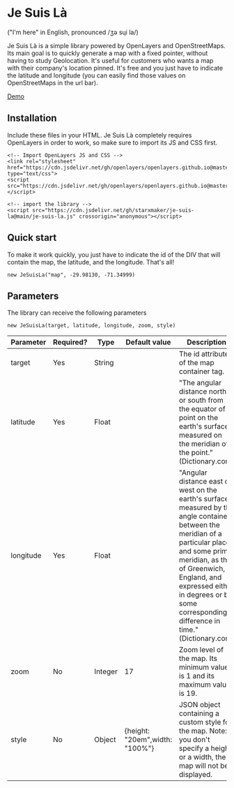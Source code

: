 # Je Suis Là

("I'm here" in English, pronounced /ʒə sɥi la/)

Je Suis Là is a simple library powered by OpenLayers and OpenStreetMaps. Its main goal is to quickly generate a map with a fixed pointer, without having to study Geolocation. It's useful for customers who wants a map with their company's location pinned. It's free and you just have to indicate the latitude and longitude (you can easily find those values on OpenStreetMaps in the url bar).

[Demo](https://starxmaker.github.io/je-suis-la)

## Installation

Include these files in your HTML. Je Suis Là completely requires OpenLayers in order to work, so make sure to import its JS and CSS first.

```
<!-- Import OpenLayers JS and CSS -->
<link rel="stylesheet" href="https://cdn.jsdelivr.net/gh/openlayers/openlayers.github.io@master/en/v6.4.3/css/ol.css" type="text/css">
<script src="https://cdn.jsdelivr.net/gh/openlayers/openlayers.github.io@master/en/v6.4.3/build/ol.js"></script>

<!-- import the library -->
<script src="https://cdn.jsdelivr.net/gh/starxmaker/je-suis-la@main/je-suis-la.js" crossorigin="anonymous"></script>
```

## Quick start

To make it work quickly, you just have to indicate the id of the DIV that will contain the map, the latitude, and the longitude. That's all!
```
new JeSuisLa("map", -29.98130, -71.34999)
```

## Parameters

The library can receive the following parameters
```
new JeSuisLa(target, latitude, longitude, zoom, style)
```

| Parameter        | Required? | Type             | Default value | Description                               |
|------------------|-----------|------------------|---------------|-------------------------------------------|
| target           | Yes       | String           |               | The id attribute of the map container tag.|
| latitude         | Yes       | Float            |               | "The angular distance north or south from the equator of a point on the earth's surface, measured on the meridian of the point." (Dictionary.com)|
| longitude        | Yes       | Float            |               | "Angular distance east or west on the earth's surface, measured by the angle contained between the meridian of a particular place and some prime meridian, as that of Greenwich, England, and expressed either in degrees or by some corresponding difference in time." (Dictionary.com) |
|zoom              | No        | Integer          | 17            | Zoom level of the map. Its minimum value is 1 and its maximum value is 19. |
| style            | No          | Object         |{height: "20em",width: "100%"} | JSON object containing a custom style for the map. Note: if you don't specify a height or a width, the map will not be displayed. |


